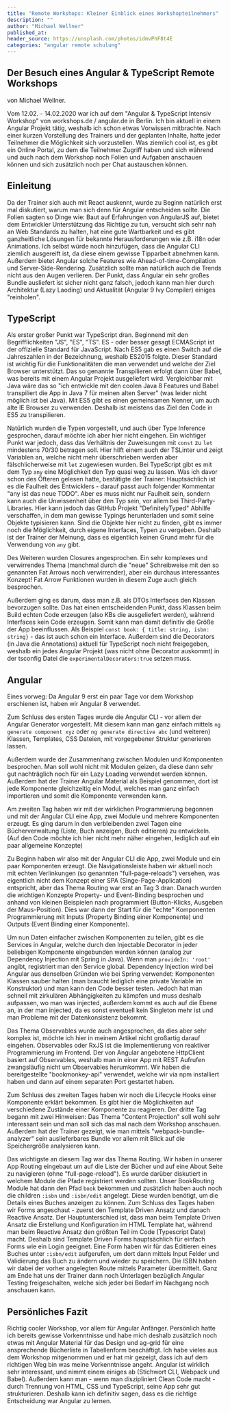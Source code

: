 ```yaml
---
title: "Remote Workshops: Kleiner Einblick eines Workshopteilnehmers"
description: ""
author: "Michael Wellner"
published_at: 
header_source: https://unsplash.com/photos/idmvPhF8t4E
categories: "angular remote schulung"
---
```


## Der Besuch eines Angular & TypeScript Remote Workshops
von Michael Wellner.

Vom 12.02. - 14.02.2020 war ich auf dem "Angular & TypeScript Intensiv Workshop" von workshops.de / angular.de in Berlin.
Ich bin aktuell in einem Angular Projekt tätig, weshalb ich schon etwas Vorwissen mitbrachte. Nach einer kurzen Vorstellung des Trainers und der geplanten Inhalte, hatte jeder Teilnehmer die Möglichkeit sich vorzustellen. Was ziemlich cool ist, es gibt ein Online Portal, zu dem die Teilnehmer Zugriff haben und sich während und auch nach dem Workshop noch Folien und Aufgaben anschauen können und sich zusätzlich noch per Chat austauschen können.

## Einleitung
Da der Trainer sich auch mit React auskennt, wurde zu Beginn natürlich erst mal diskutiert, warum man sich denn für Angular entscheiden sollte. Die Folien sagten so Dinge wie: Baut auf Erfahrungen von AngularJS auf, bietet dem Entwickler Unterstützung das Richtige zu tun, versucht sich sehr nah an Web Standards zu halten, hat eine gute Wartbarkeit und es gibt ganzheitliche Lösungen für bekannte Herausforderungen wie z.B. i18n oder Animations.
Ich selbst würde noch hinzufügen, dass die Angular CLI ziemlich ausgereift ist, da diese einem gewisse Tipparbeit abnehmen kann. Außerdem bietet Angular solche Features wie Ahead-of-time-Compilation und Server-Side-Rendering. Zusätzlich sollte man natürlich auch die Trends nicht aus den Augen verlieren. Der Punkt, dass Angular ein sehr großes Bundle ausliefert ist sicher nicht ganz falsch, jedoch kann man hier durch Architektur (Lazy Laoding) und Aktualität (Angular 9 Ivy Compiler) einiges "reinholen".


## TypeScript
Als erster großer Punkt war TypeScript dran. Beginnend mit den Begrifflichkeiten "JS", "ES", "TS". ES - oder besser gesagt ECMAScript ist der offizielle Standard für JavaScript. Nach ES5 gab es einen Switch auf die Jahreszahlen in der Bezeichnung, weshalb ES2015 folgte. Dieser Standard ist wichtig für die Funktionalitäten die man verwendet und welche der Ziel Browser unterstützt. Das so genannte Transpilieren erfolgt dann über Babel, was bereits mit einem Angular Projekt ausgeliefert wird. Vergleichbar mit Java wäre das so "ich entwickle mit den coolen Java 8 Features und Babel transpiliert die App in Java 7 für meinen alten Server" (was leider nicht möglich ist bei Java). Mit ES5 gibt es einen gemeinsamen Nenner, um auch alte IE Browser zu verwenden. Deshalb ist meistens das Ziel den Code in ES5 zu transpilieren.

Natürlich wurden die Typen vorgestellt, und auch über Type Inference gesprochen, darauf möchte ich aber hier nicht eingehen.
Ein wichtiger Punkt war jedoch, dass das Verhältnis der Zuweisungen mit `const` zu `let` mindestens 70/30 betragen soll. Hier hilft einem auch der TSLinter und zeigt Variablen an, welche nicht mehr überschrieben werden aber fälschlicherweise mit `let` zugewiesen wurden.
Bei TypeScript gibt es mit dem Typ `any` eine Möglichkeit den Typ quasi weg zu lassen. Was ich davor schon des Öfteren gelesen hatte, bestätigte der Trainer: Hauptsächlich ist es die Faulheit des Entwicklers - darauf passt auch folgender Kommentar "any ist das neue TODO". Aber es muss nicht nur Faulheit sein, sondern kann auch die Unwissenheit über den Typ sein, vor allem bei Third-Party-Libraries. Hier kann jedoch das GitHub Projekt "DefinitelyTyped" Abhilfe verschaffen, in dem man gewisse Typings herunterladen und somit seine Objekte typisieren kann. Sind die Objekte hier nicht zu finden, gibt es immer noch die Möglichkeit, durch eigene Interfaces, Typen zu vergeben. Deshalb ist der Trainer der Meinung, dass es eigentlich keinen Grund mehr für die Verwendung von `any` gibt.

Des Weiteren wurden Closures angesprochen. Ein sehr komplexes und verwirrendes Thema (manchmal durch die "neue" Schreibweise mit den so genannten Fat Arrows noch verwirrender), aber ein durchaus interessantes Konzept!
Fat Arrow Funktionen wurden in diesem Zuge auch gleich besprochen.

Außerdem ging es darum, dass man z.B. als DTOs Interfaces den Klassen bevorzugen sollte. Das hat einen entscheidenden Punkt, dass Klassen beim Build echten Code erzeugen (also KBs die ausgeliefert werden), während Interfaces kein Code erzeugen. Somit kann man damit definitiv die Größe der App beeinflussen.
Als Beispiel `const book: { title: string, isbn: string}` - das ist auch schon ein Interface.
Außerdem sind die Decorators (in Java die Annotations) aktuell für TypeScript noch nicht freigegeben, weshalb ein jedes Angular Projekt (was nicht ohne Decorator auskommt) in der tsconfig Datei die `experimentalDecorators:true` setzen muss.


## Angular
Eines vorweg: Da Angular 9 erst ein paar Tage vor dem Workshop erschienen ist, haben wir Angular 8 verwendet.

Zum Schluss des ersten Tages wurde die Angular CLI - vor allem der Angular Generator vorgestellt. Mit diesem kann man ganz einfach mittels `ng generate component xyz` oder `ng generate directive abc` (und weiteren) Klassen, Templates, CSS Dateien, mit vorgegebener Struktur generieren lassen.

Außerdem wurde der Zusammenhang zwischen Modulen und Komponenten besprochen. Man soll wohl nicht mit Modulen geizen, da diese dann sehr gut nachträglich noch für ein Lazy Loading verwendet werden können. Außerdem hat der Trainer Angular Material als Beispiel genommen, dort ist jede Komponente gleichzeitig ein Modul, welches man ganz einfach importieren und somit die Komponente verwenden kann.

Am zweiten Tag haben wir mit der wirklichen Programmierung begonnen und mit der Angular CLI eine App, zwei Module und mehrere Komponenten erzeugt. Es ging darum in den verbleibenden zwei Tagen eine Bücherverwaltung (Liste, Buch anzeigen, Buch editieren) zu entwickeln.
(Auf den Code möchte ich hier nicht mehr näher eingehen, lediglich auf ein paar allgemeine Konzepte)

Zu Beginn haben wir also mit der Angular CLI die App, zwei Module und ein paar Komponenten erzeugt. Die Navigationsleiste haben wir aktuell noch mit echten Verlinkungen (so genannten "full-page-reloads") versehen, was eigentlich nicht dem Konzept einer SPA (Singe-Page-Application) entspricht, aber das Thema Routing war erst an Tag 3 dran.
Danach wurden die wichtigen Konzepte Property- und Event-Binding besprochen und anhand von kleinen Beispielen nach programmiert (Button-Klicks, Ausgeben der Maus-Position). Dies war dann der Start für die "echte" Komponenten Programmierung mit Inputs (Property Binding einer Komponente) und Outputs (Event Binding einer Komponente).

Um nun Daten einfacher zwischen Komponenten zu teilen, gibt es die Services in Angular, welche durch den Injectable Decorator in jeder beliebigen Komponente eingebunden werden können (analog zur Dependency Injection mit Spring in Java). Wenn man `provideIn: 'root'` angibt, registriert man den Service global. Dependency Injection wird bei Angular aus denselben Gründen wie bei Spring verwendet: Komponenten Klassen sauber halten (man braucht lediglich eine private Variable im Konstruktor) und man kann den Code besser testen. Jedoch hat man schnell mit zirkulären Abhängigkeiten zu kämpfen und muss deshalb aufpassen, wo man was injected, außerdem kommt es auch auf die Ebene an, in der man injected, da es sonst eventuell kein Singleton mehr ist und man Probleme mit der Datenkonsistenz bekommt.

Das Thema Observables wurde auch angesprochen, da dies aber sehr komplex ist, möchte ich hier in meinem Artikel nicht großartig darauf eingehen. Observables oder RxJS ist die Implementierung von reaktiver Programmierung im Frontend. Der von Angular angebotene HttpClient basiert auf Observables, weshalb man in einer App mit REST Aufrufen zwangsläufig nicht um Observables herumkommt.
Wir haben die bereitgestellte "bookmonkey-api" verwendet, welche wir via npm installiert haben und dann auf einem separaten Port gestartet haben.

Zum Schluss des zweiten Tages haben wir noch die Lifecycle Hooks einer Komponente erklärt bekommen. Es gibt hier die Möglichkeiten auf verschiedene Zustände einer Komponente zu reagieren.
Der dritte Tag begann mit zwei Hinweisen: Das Thema "Content Projection" soll wohl sehr interessant sein und man soll sich das mal nach dem Workshop anschauen. Außerdem hat der Trainer gezeigt, wie man mittels "webpack-bundle-analyzer" sein auslieferbares Bundle vor allem mit Blick auf die Speichergröße analysieren kann.

Das wichtigste an diesem Tag war das Thema Routing. Wir haben in unserer App Routing eingebaut um auf die Liste der Bücher und auf eine About Seite zu navigieren (ohne "full-page-reload"). Es wurde darüber diskutiert in welchem Module die Pfade registriert werden sollten. Unser BookRouting Module hat dann den Pfad `book` bekommen und zusätzlich haben auch noch die children `:isbn` und `:isbn/edit` angelegt. Diese wurden benötigt, um die Details eines Buches anzeigen zu können.
Zum Schluss des Tages haben wir Forms angeschaut - zuerst den Template Driven Ansatz und danach Reactive Ansatz. Der Hauptunterschied ist, dass man beim Template Driven Ansatz die Erstellung und Konfiguration im HTML Template hat, während man beim Reactive Ansatz den größten Teil im Code (Typescript Date) macht. Deshalb sind Template Driven Forms hauptsächlich für einfach Forms wie ein Login geeignet. Eine Form haben wir für das Editieren eines Buches unter `:isbn/edit` aufgerufen, um dort dann mittels Input Felder und Validierung das Buch zu ändern und wieder zu speichern. Die ISBN haben wir dabei der vorher angelegten Route mittels Parameter übermittelt.
Ganz am Ende hat uns der Trainer dann noch Unterlagen bezüglich Angular Testing freigeschalten, welche sich jeder bei Bedarf im Nachgang noch anschauen kann.


## Persönliches Fazit
Richtig cooler Workshop, vor allem für Angular Anfänger. Persönlich hatte ich bereits gewisse Vorkenntnisse und habe mich deshalb zusätzlich noch etwas mit Angular Material für das Design und ag-grid für eine ansprechende Bücherliste in Tabellenform beschäftigt. Ich habe vieles aus dem Workshop mitgenommen und er hat mir gezeigt, dass ich auf dem richtigen Weg bin was meine Vorkenntnisse angeht. Angular ist wirklich sehr interessant, und nimmt einem einiges ab (Stichwort CLI, Webpack und Babel). Außerdem kann man - wenn man diszipliniert Clean Code macht - durch Trennung von HTML, CSS und TypeScript, seine App sehr gut strukturieren. Deshalb kann ich definitiv sagen, dass es die richtige Entscheidung war Angular zu lernen.
